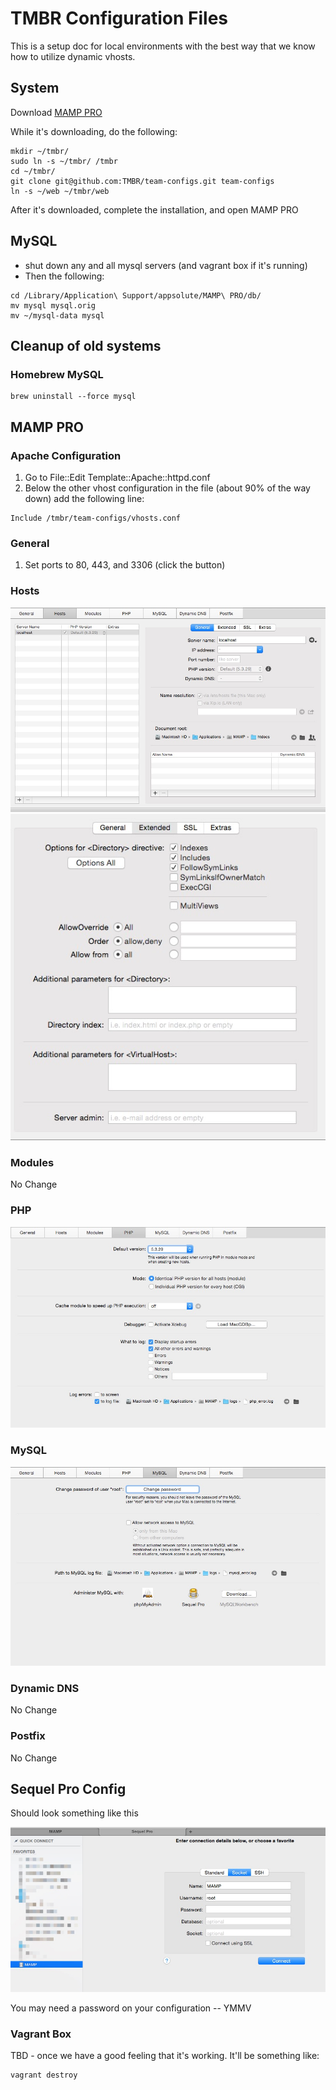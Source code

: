 # TMBR Configuration Files

This is a setup doc for local environments with the best way that we know how to utilize dynamic vhosts.

## System

Download [MAMP PRO](https://www.mamp.info/en/downloads/)

While it's downloading, do the following:

```
mkdir ~/tmbr/
sudo ln -s ~/tmbr/ /tmbr
cd ~/tmbr/
git clone git@github.com:TMBR/team-configs.git team-configs
ln -s ~/web ~/tmbr/web
```

After it's downloaded, complete the installation, and open MAMP PRO

## MySQL

- shut down any and all mysql servers (and vagrant box if it's running)
- Then the following:

```
cd /Library/Application\ Support/appsolute/MAMP\ PRO/db/
mv mysql mysql.orig
mv ~/mysql-data mysql
```

## Cleanup of old systems

### Homebrew MySQL

```
brew uninstall --force mysql
```

## MAMP PRO

### Apache Configuration

1. Go to File::Edit Template::Apache::httpd.conf
2. Below the other vhost configuration in the file (about 90% of the way down) add the following line:

```
Include /tmbr/team-configs/vhosts.conf
```

### General

1. Set ports to 80, 443, and 3306 (click the button)

### Hosts

![General](/screenshots/mamp/hosts-1.jpg?raw=true)
![Extended](/screenshots/mamp/hosts-2.jpg?raw=true)

### Modules

No Change

### PHP

![PHP Settings](/screenshots/mamp/php.jpg?raw=true)

### MySQL

![Screenshot](/screenshots/mamp/mysql.jpg?raw=true)

### Dynamic DNS

No Change

### Postfix

No Change

## Sequel Pro Config

Should look something like this

![Mamp Configuration](/screenshots/sequelpro/connection.jpg?raw=true)

You may need a password on your configuration -- YMMV

### Vagrant Box

TBD - once we have a good feeling that it's working.  It'll be something like:

```
vagrant destroy
```
